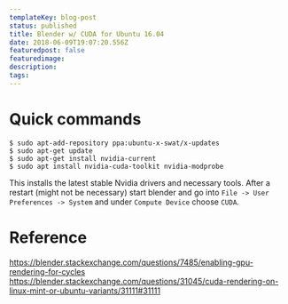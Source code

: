 ```yaml
---
templateKey: blog-post
status: published
title: Blender w/ CUDA for Ubuntu 16.04
date: 2018-06-09T19:07:20.556Z
featuredpost: false
featuredimage: 
description:
tags:
---
```

# Quick commands

```
$ sudo apt-add-repository ppa:ubuntu-x-swat/x-updates
$ sudo apt-get update
$ sudo apt-get install nvidia-current
$ sudo apt install nvidia-cuda-toolkit nvidia-modprobe
```
This installs the latest stable Nvidia drivers and necessary tools. After a restart (might not be necessary) start blender and go into `File -> User Preferences -> System` and under `Compute Device` choose `CUDA`.

# Reference
https://blender.stackexchange.com/questions/7485/enabling-gpu-rendering-for-cycles
https://blender.stackexchange.com/questions/31045/cuda-rendering-on-linux-mint-or-ubuntu-variants/31111#31111

